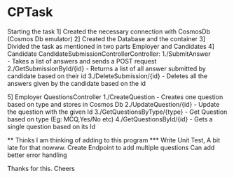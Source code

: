 # CPTask
Starting the task
1] Created the necessary connection with CosmosDb (Cosmos Db emulator)
2] Created the Database and the container
3] Divided the task as mentioned in two parts Employer and Candidates
4] Candidate
   CandidateSubmissionControllerController:
   1./SubmitAnswer    
     - Takes a list of answers and sends a POST request
   2./GetSubmissionById/{id}
     - Returns a list of all answer submitted by candidate based on their id
   3./DeleteSubmission/{id}
     - Deletes all the answers given by the candidate based on the id

5] Employer
   QuestionsController
   1./CreateQuestion
     - Creates one question based on type and stores in Cosmos Db
   2./UpdateQuestion/{id}
     - Update the question with the given Id
   3./GetQuestionsByType/{type}
     - Get Question based on type (Eg: MCQ,Yes/No etc)
   4./GetQuestionsById/{id}
     - Gets a single question based on its Id

** Thinks I am thinking of adding to this program ***
Write Unit Test, A bit late for that nowww.
Create Endpoint to add multiple questions
Can add better error handling

Thanks for this. Cheers
